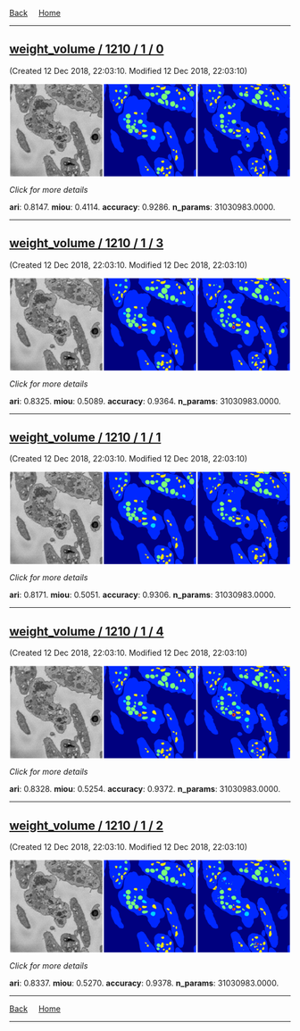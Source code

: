 
[Back](..)&nbsp;&nbsp;&nbsp;&nbsp;&nbsp;[Home](leapmanlab.github.io/snapshots)

---

<div class="summary"><a href="0"><h2>weight_volume / 1210 / 1 / 0</h2></a><p>(Created 12 Dec 2018, 22:03:10. Modified 12 Dec 2018, 22:03:10)
</p><a href="0"><img src="0/media/summary.png" align="center"></a><p>
<i>Click for more details</i>
</p></div>

**ari**: 0.8147. **miou**: 0.4114. **accuracy**: 0.9286. **n_params**: 31030983.0000. 

---

<div class="summary"><a href="3"><h2>weight_volume / 1210 / 1 / 3</h2></a><p>(Created 12 Dec 2018, 22:03:10. Modified 12 Dec 2018, 22:03:10)
</p><a href="3"><img src="3/media/summary.png" align="center"></a><p>
<i>Click for more details</i>
</p></div>

**ari**: 0.8325. **miou**: 0.5089. **accuracy**: 0.9364. **n_params**: 31030983.0000. 

---

<div class="summary"><a href="1"><h2>weight_volume / 1210 / 1 / 1</h2></a><p>(Created 12 Dec 2018, 22:03:10. Modified 12 Dec 2018, 22:03:10)
</p><a href="1"><img src="1/media/summary.png" align="center"></a><p>
<i>Click for more details</i>
</p></div>

**ari**: 0.8171. **miou**: 0.5051. **accuracy**: 0.9306. **n_params**: 31030983.0000. 

---

<div class="summary"><a href="4"><h2>weight_volume / 1210 / 1 / 4</h2></a><p>(Created 12 Dec 2018, 22:03:10. Modified 12 Dec 2018, 22:03:10)
</p><a href="4"><img src="4/media/summary.png" align="center"></a><p>
<i>Click for more details</i>
</p></div>

**ari**: 0.8328. **miou**: 0.5254. **accuracy**: 0.9372. **n_params**: 31030983.0000. 

---

<div class="summary"><a href="2"><h2>weight_volume / 1210 / 1 / 2</h2></a><p>(Created 12 Dec 2018, 22:03:10. Modified 12 Dec 2018, 22:03:10)
</p><a href="2"><img src="2/media/summary.png" align="center"></a><p>
<i>Click for more details</i>
</p></div>

**ari**: 0.8337. **miou**: 0.5270. **accuracy**: 0.9378. **n_params**: 31030983.0000. 

---

[Back](..)&nbsp;&nbsp;&nbsp;&nbsp;&nbsp;[Home](leapmanlab.github.io/snapshots)

---
